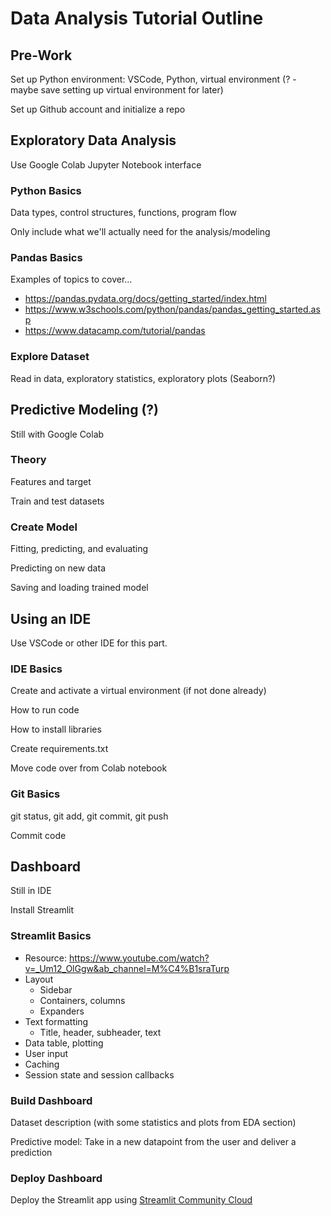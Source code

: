 # Data Analysis Tutorial Outline

## Pre-Work

Set up Python environment: VSCode, Python, virtual environment (? - maybe save setting up virtual environment for later)

Set up Github account and initialize a repo

## Exploratory Data Analysis

Use Google Colab Jupyter Notebook interface

### Python Basics

Data types, control structures, functions, program flow

Only include what we'll actually need for the analysis/modeling

### Pandas Basics

Examples of topics to cover…
* https://pandas.pydata.org/docs/getting_started/index.html
* https://www.w3schools.com/python/pandas/pandas_getting_started.asp
* https://www.datacamp.com/tutorial/pandas

### Explore Dataset

Read in data, exploratory statistics, exploratory plots (Seaborn?)

## Predictive Modeling (?)

Still with Google Colab

### Theory

Features and target

Train and test datasets

### Create Model

Fitting, predicting, and evaluating

Predicting on new data

Saving and loading trained model

## Using an IDE

Use VSCode or other IDE for this part.

### IDE Basics

Create and activate a virtual environment (if not done already)

How to run code

How to install libraries

Create requirements.txt

Move code over from Colab notebook

### Git Basics

git status, git add, git commit, git push

Commit code

## Dashboard

Still in IDE

Install Streamlit

### Streamlit Basics

* Resource: https://www.youtube.com/watch?v=_Um12_OlGgw&ab_channel=M%C4%B1sraTurp 
* Layout
  * Sidebar
  * Containers, columns
  * Expanders
* Text formatting
  * Title, header, subheader, text
* Data table, plotting
* User input
* Caching
* Session state and session callbacks

### Build Dashboard

Dataset description (with some statistics and plots from EDA section)

Predictive model: Take in a new datapoint from the user and deliver a prediction

### Deploy Dashboard

Deploy the Streamlit app using [Streamlit Community Cloud](https://docs.streamlit.io/streamlit-community-cloud/get-started/deploy-an-app)

